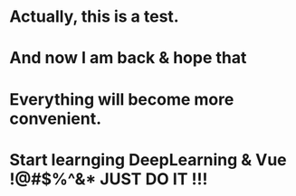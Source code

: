 # Actually, this is a test.
# And now I am back & hope that
# Everything will become more convenient.
# Start learnging DeepLearning & Vue !@#$%^&* JUST DO IT !!!
